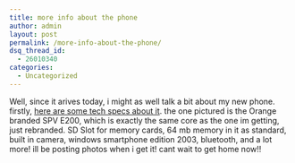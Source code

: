 ```yaml
---
title: more info about the phone
author: admin
layout: post
permalink: /more-info-about-the-phone/
dsq_thread_id:
  - 26010340
categories:
  - Uncategorized
---
```

Well, since it arives today, i might as well talk a bit about my new phone. firstly, [here are some tech specs about it][1]. the one pictured is the Orange branded SPV E200, which is exactly the same core as the one im getting, just rebranded. SD Slot for memory cards, 64 mb memory in it as standard, built in camera, windows smartphone edition 2003, bluetooth, and a lot more! ill be posting photos when i get it! cant wait to get home now!!

 [1]: http://www.windowsfordevices.com/news/NS7161541132.html